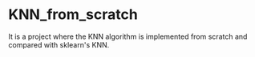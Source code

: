 # KNN_from_scratch
It is a project where the KNN algorithm is implemented from scratch and compared with sklearn's KNN.

